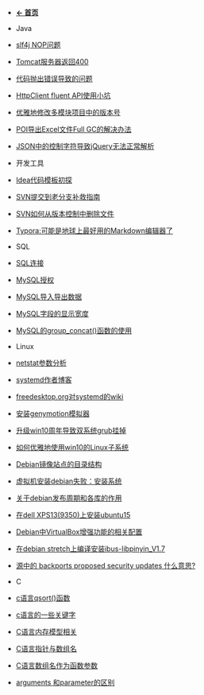 - [**← 首页**](/)

- Java

 - [slf4j NOP问题](work-notes/java/slf4j_nop.md)
 - [Tomcat服务器返回400](work-notes/java/tomcat_400.md)
 - [代码抛出错误导致的问题](work-notes/java/no_such_method_error.md)
 - [HttpClient fluent API使用小坑](work-notes/java/httpclient_fluent_trap.md)
 - [优雅地修改多模块项目中的版本号](work-notes/java/maven_modules.md)
 - [POI导出Excel文件Full GC的解决办法](work-notes/java/poi_full_gc.md)
 - [JSON中的控制字符导致jQuery无法正常解析](work-notes/java/ctrl_char_in_json.md)

- 开发工具

 - [Idea代码模板初探](work-notes/tools/idea_template.md)
 - [SVN提交到老分支补救指南](work-notes/tools/svn_commit_old_branch.md)
 - [SVN如何从版本控制中删除文件](work-notes/tools/svn_local_delete.md)
 - [Typora:可能是地球上最好用的Markdown编辑器了](work-notes/tools/typora.md)
 
- SQL
 - [SQL连接](work-notes/sql/sql_join.md)
 - [MySQL授权](work-notes/sql/mysql_grant.md)
 - [MySQL导入导出数据](work-notes/sql/mysql_import_export.md)
 - [MySQL字段的显示宽度](work-notes/sql/mysql_column_width.md)
 - [MySQL的group_concat()函数的使用](work-notes/sql/mysql_group_concat.md)

- Linux
 - [netstat参数分析](work-notes/linux/netstat.md)
 - [systemd作者博客](work-notes/other/systemd_blog.md)
 - [freedesktop.org对systemd的wiki](work-notes/other/systemd_wiki.md)
 - [安装genymotion模拟器](work-notes/other/genymotion_install.md)
 - [升级win10周年导致双系统grub挂掉](work-notes/other/win10_grub.md)
 - [如何优雅地使用win10的Linux子系统](work-notes/other/wsl.md)
 - [Debian镜像站点的目录结构](work-notes/other/debian_mirror.md)
 - [虚拟机安装debian失败：安装系统](work-notes/other/debian_vm.md)
 - [关于debian发布周期和各库的作用](work-notes/other/debian_apt_source.md)
 - [在dell XPS13(9350)上安装ubuntu15](work-notes/other/install_ubuntu_on_xps13.md)
 - [Debian中VirtualBox增强功能的相关配置](work-notes/other/virtualbox_debian.md)
 - [在debian stretch上编译安装ibus-libpinyin_V1.7](work-notes/other/compile_ibus-libpinyin.md)
 - [源中的 backports proposed security updates 什么意思?](work-notes/other/soucelist_in_ubuntu.md)
 
- C

 - [c语言qsort()函数](work-notes/clang/c_qsort.md)
 - [c语言的一些关键字](work-notes/clang/c_keyword.md)
 - [C语言内存模型相关](work-notes/clang/c_mem_model.md)
 - [C语言指针与数组名](work-notes/clang/c_pointer_array.md)
 - [C语言数组名作为函数参数](work-notes/clang/c_array_func.md)
 - [arguments 和parameter的区别](work-notes/clang/arguments_parameter_diff.md)
